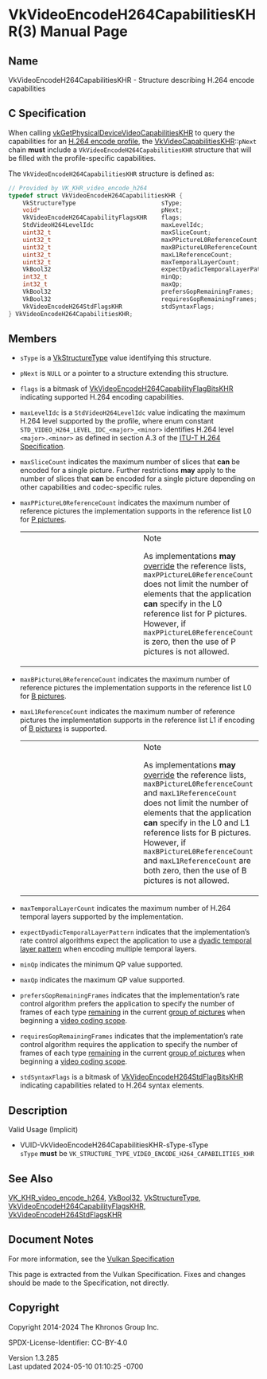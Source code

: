 # VkVideoEncodeH264CapabilitiesKHR(3) Manual Page

## Name

VkVideoEncodeH264CapabilitiesKHR - Structure describing H.264 encode
capabilities



## <a href="#_c_specification" class="anchor"></a>C Specification

When calling
[vkGetPhysicalDeviceVideoCapabilitiesKHR](https://registry.khronos.org/vulkan/specs/1.3-extensions/man/html/vkGetPhysicalDeviceVideoCapabilitiesKHR.html)
to query the capabilities for an <a
href="https://registry.khronos.org/vulkan/specs/1.3-extensions/html/vkspec.html#encode-h264-profile"
target="_blank" rel="noopener">H.264 encode profile</a>, the
[VkVideoCapabilitiesKHR](https://registry.khronos.org/vulkan/specs/1.3-extensions/man/html/VkVideoCapabilitiesKHR.html)::`pNext` chain
**must** include a `VkVideoEncodeH264CapabilitiesKHR` structure that
will be filled with the profile-specific capabilities.

The `VkVideoEncodeH264CapabilitiesKHR` structure is defined as:

``` c
// Provided by VK_KHR_video_encode_h264
typedef struct VkVideoEncodeH264CapabilitiesKHR {
    VkStructureType                        sType;
    void*                                  pNext;
    VkVideoEncodeH264CapabilityFlagsKHR    flags;
    StdVideoH264LevelIdc                   maxLevelIdc;
    uint32_t                               maxSliceCount;
    uint32_t                               maxPPictureL0ReferenceCount;
    uint32_t                               maxBPictureL0ReferenceCount;
    uint32_t                               maxL1ReferenceCount;
    uint32_t                               maxTemporalLayerCount;
    VkBool32                               expectDyadicTemporalLayerPattern;
    int32_t                                minQp;
    int32_t                                maxQp;
    VkBool32                               prefersGopRemainingFrames;
    VkBool32                               requiresGopRemainingFrames;
    VkVideoEncodeH264StdFlagsKHR           stdSyntaxFlags;
} VkVideoEncodeH264CapabilitiesKHR;
```

## <a href="#_members" class="anchor"></a>Members

- `sType` is a [VkStructureType](https://registry.khronos.org/vulkan/specs/1.3-extensions/man/html/VkStructureType.html) value identifying
  this structure.

- `pNext` is `NULL` or a pointer to a structure extending this
  structure.

- `flags` is a bitmask of
  [VkVideoEncodeH264CapabilityFlagBitsKHR](https://registry.khronos.org/vulkan/specs/1.3-extensions/man/html/VkVideoEncodeH264CapabilityFlagBitsKHR.html)
  indicating supported H.264 encoding capabilities.

- `maxLevelIdc` is a `StdVideoH264LevelIdc` value indicating the maximum
  H.264 level supported by the profile, where enum constant
  `STD_VIDEO_H264_LEVEL_IDC_<major>_<minor>` identifies H.264 level
  `<major>.<minor>` as defined in section A.3 of the <a
  href="https://registry.khronos.org/vulkan/specs/1.3-extensions/html/vkspec.html#itu-t-h264"
  target="_blank" rel="noopener">ITU-T H.264 Specification</a>.

- `maxSliceCount` indicates the maximum number of slices that **can** be
  encoded for a single picture. Further restrictions **may** apply to
  the number of slices that **can** be encoded for a single picture
  depending on other capabilities and codec-specific rules.

- `maxPPictureL0ReferenceCount` indicates the maximum number of
  reference pictures the implementation supports in the reference list
  L0 for <a
  href="https://registry.khronos.org/vulkan/specs/1.3-extensions/html/vkspec.html#encode-h264-p-pic"
  target="_blank" rel="noopener">P pictures</a>.

  <table>
  <colgroup>
  <col style="width: 50%" />
  <col style="width: 50%" />
  </colgroup>
  <tbody>
  <tr class="odd">
  <td class="icon"><em></em></td>
  <td class="content">Note
  <p>As implementations <strong>may</strong> <a
  href="https://registry.khronos.org/vulkan/specs/1.3-extensions/html/vkspec.html#encode-overrides"
  target="_blank" rel="noopener">override</a> the reference lists,
  <code>maxPPictureL0ReferenceCount</code> does not limit the number of
  elements that the application <strong>can</strong> specify in the L0
  reference list for P pictures. However, if
  <code>maxPPictureL0ReferenceCount</code> is zero, then the use of P
  pictures is not allowed.</p></td>
  </tr>
  </tbody>
  </table>

- `maxBPictureL0ReferenceCount` indicates the maximum number of
  reference pictures the implementation supports in the reference list
  L0 for <a
  href="https://registry.khronos.org/vulkan/specs/1.3-extensions/html/vkspec.html#encode-h264-b-pic"
  target="_blank" rel="noopener">B pictures</a>.

- `maxL1ReferenceCount` indicates the maximum number of reference
  pictures the implementation supports in the reference list L1 if
  encoding of <a
  href="https://registry.khronos.org/vulkan/specs/1.3-extensions/html/vkspec.html#encode-h264-b-pic"
  target="_blank" rel="noopener">B pictures</a> is supported.

  <table>
  <colgroup>
  <col style="width: 50%" />
  <col style="width: 50%" />
  </colgroup>
  <tbody>
  <tr class="odd">
  <td class="icon"><em></em></td>
  <td class="content">Note
  <p>As implementations <strong>may</strong> <a
  href="https://registry.khronos.org/vulkan/specs/1.3-extensions/html/vkspec.html#encode-overrides"
  target="_blank" rel="noopener">override</a> the reference lists,
  <code>maxBPictureL0ReferenceCount</code> and
  <code>maxL1ReferenceCount</code> does not limit the number of elements
  that the application <strong>can</strong> specify in the L0 and L1
  reference lists for B pictures. However, if
  <code>maxBPictureL0ReferenceCount</code> and
  <code>maxL1ReferenceCount</code> are both zero, then the use of B
  pictures is not allowed.</p></td>
  </tr>
  </tbody>
  </table>

- `maxTemporalLayerCount` indicates the maximum number of H.264 temporal
  layers supported by the implementation.

- `expectDyadicTemporalLayerPattern` indicates that the implementation’s
  rate control algorithms expect the application to use a <a
  href="https://registry.khronos.org/vulkan/specs/1.3-extensions/html/vkspec.html#encode-h264-layer-pattern-dyadic"
  target="_blank" rel="noopener">dyadic temporal layer pattern</a> when
  encoding multiple temporal layers.

- `minQp` indicates the minimum QP value supported.

- `maxQp` indicates the maximum QP value supported.

- `prefersGopRemainingFrames` indicates that the implementation’s rate
  control algorithm prefers the application to specify the number of
  frames of each type <a
  href="https://registry.khronos.org/vulkan/specs/1.3-extensions/html/vkspec.html#encode-h264-gop-remaining-frames"
  target="_blank" rel="noopener">remaining</a> in the current <a
  href="https://registry.khronos.org/vulkan/specs/1.3-extensions/html/vkspec.html#encode-h264-gop"
  target="_blank" rel="noopener">group of pictures</a> when beginning a
  <a
  href="https://registry.khronos.org/vulkan/specs/1.3-extensions/html/vkspec.html#video-coding-scope"
  target="_blank" rel="noopener">video coding scope</a>.

- `requiresGopRemainingFrames` indicates that the implementation’s rate
  control algorithm requires the application to specify the number of
  frames of each type <a
  href="https://registry.khronos.org/vulkan/specs/1.3-extensions/html/vkspec.html#encode-h264-gop-remaining-frames"
  target="_blank" rel="noopener">remaining</a> in the current <a
  href="https://registry.khronos.org/vulkan/specs/1.3-extensions/html/vkspec.html#encode-h264-gop"
  target="_blank" rel="noopener">group of pictures</a> when beginning a
  <a
  href="https://registry.khronos.org/vulkan/specs/1.3-extensions/html/vkspec.html#video-coding-scope"
  target="_blank" rel="noopener">video coding scope</a>.

- `stdSyntaxFlags` is a bitmask of
  [VkVideoEncodeH264StdFlagBitsKHR](https://registry.khronos.org/vulkan/specs/1.3-extensions/man/html/VkVideoEncodeH264StdFlagBitsKHR.html)
  indicating capabilities related to H.264 syntax elements.

## <a href="#_description" class="anchor"></a>Description

Valid Usage (Implicit)

- <a href="#VUID-VkVideoEncodeH264CapabilitiesKHR-sType-sType"
  id="VUID-VkVideoEncodeH264CapabilitiesKHR-sType-sType"></a>
  VUID-VkVideoEncodeH264CapabilitiesKHR-sType-sType  
  `sType` **must** be
  `VK_STRUCTURE_TYPE_VIDEO_ENCODE_H264_CAPABILITIES_KHR`

## <a href="#_see_also" class="anchor"></a>See Also

[VK_KHR_video_encode_h264](https://registry.khronos.org/vulkan/specs/1.3-extensions/man/html/VK_KHR_video_encode_h264.html),
[VkBool32](https://registry.khronos.org/vulkan/specs/1.3-extensions/man/html/VkBool32.html), [VkStructureType](https://registry.khronos.org/vulkan/specs/1.3-extensions/man/html/VkStructureType.html),
[VkVideoEncodeH264CapabilityFlagsKHR](https://registry.khronos.org/vulkan/specs/1.3-extensions/man/html/VkVideoEncodeH264CapabilityFlagsKHR.html),
[VkVideoEncodeH264StdFlagsKHR](https://registry.khronos.org/vulkan/specs/1.3-extensions/man/html/VkVideoEncodeH264StdFlagsKHR.html)

## <a href="#_document_notes" class="anchor"></a>Document Notes

For more information, see the <a
href="https://registry.khronos.org/vulkan/specs/1.3-extensions/html/vkspec.html#VkVideoEncodeH264CapabilitiesKHR"
target="_blank" rel="noopener">Vulkan Specification</a>

This page is extracted from the Vulkan Specification. Fixes and changes
should be made to the Specification, not directly.

## <a href="#_copyright" class="anchor"></a>Copyright

Copyright 2014-2024 The Khronos Group Inc.

SPDX-License-Identifier: CC-BY-4.0

Version 1.3.285  
Last updated 2024-05-10 01:10:25 -0700
